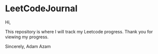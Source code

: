 # LeetCodeJournal
Hi, 

This repository is where I will track my Leetcode progress. Thank you for viewing my progress.

Sincerely,
Adam Azam

